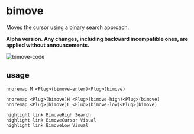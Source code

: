 # bimove
Moves the cursor using a binary search approach.

**Alpha version. Any changes, including backward incompatible ones, are applied without announcements.**

![bimove-code](https://github.com/user-attachments/assets/f59f8742-c692-47e2-b8cc-fbedab5aae19)

## usage

```vim
nnoremap M <Plug>(bimove-enter)<Plug>(bimove)

nnoremap <Plug>(bimove)H <Plug>(bimove-high)<Plug>(bimove)
nnoremap <Plug>(bimove)L <Plug>(bimove-low)<Plug>(bimove)

highlight link BimoveHigh Search
highlight link BimoveCursor Visual
highlight link BimoveLow Visual
```
